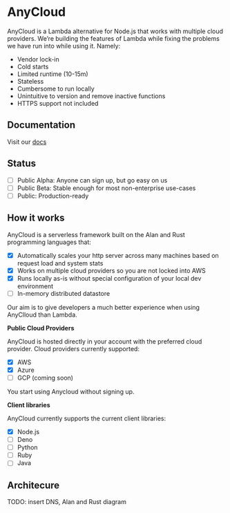 # AnyCloud

AnyCloud is a Lambda alternative for Node.js that works with multiple cloud providers. We’re building the features of Lambda while fixing the problems we have run into while using it. Namely:

- Vendor lock-in
- Cold starts
- Limited runtime (10-15m)
- Stateless
- Cumbersome to run locally
- Unintuitive to version and remove inactive functions
- HTTPS support not included

## Documentation

Visit our [docs](https://alantech.gitbook.io/anycloud)

## Status
- [ ] Public Alpha: Anyone can sign up, but go easy on us
- [ ] Public Beta: Stable enough for most non-enterprise use-cases
- [ ] Public: Production-ready

## How it works

AnyCloud is a serverless framework built on the Alan and Rust programming languages that:

- [x] Automatically scales your http server across many machines based on request load and system stats
- [x] Works on multiple cloud providers so you are not locked into AWS
- [x] Runs locally as-is without special configuration of your local dev environment
- [ ] In-memory distributed datastore

Our aim is to give developers a much better experience when using AnyClloud than Lambda.

**Public Cloud Providers**

AnyCloud is hosted directly in your account with the preferred cloud provider. Cloud providers currently supported:
- [x] AWS
- [x] Azure
- [ ] GCP (coming soon)

You start using Anycloud without signing up.

**Client libraries**

AnyCloud currently supports the current client libraries:
- [x] Node.js
- [ ] Deno
- [ ] Python
- [ ] Ruby
- [ ] Java

## Architecure

TODO: insert DNS, Alan and Rust diagram
